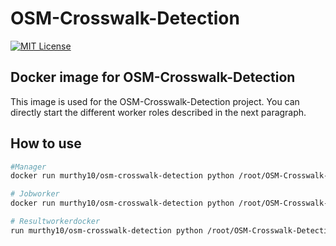 # OSM-Crosswalk-Detection

[![MIT License](https://img.shields.io/badge/license-MIT-blue.svg)](LICENSE.md)

## Docker image for OSM-Crosswalk-Detection

This image is used for the OSM-Crosswalk-Detection project.
You can directly start the different worker roles described in the next paragraph.

## How to use

```bash
#Manager
docker run murthy10/osm-crosswalk-detection python /root/OSM-Crosswalk-Detection/src/role/main.py --role manager left bottom right top

# Jobworker
docker run murthy10/osm-crosswalk-detection python /root/OSM-Crosswalk-Detection/src/role/main.py --role jobworker

# Resultworkerdocker
run murthy10/osm-crosswalk-detection python /root/OSM-Crosswalk-Detection/src/role/main.py --role resultworker
```
